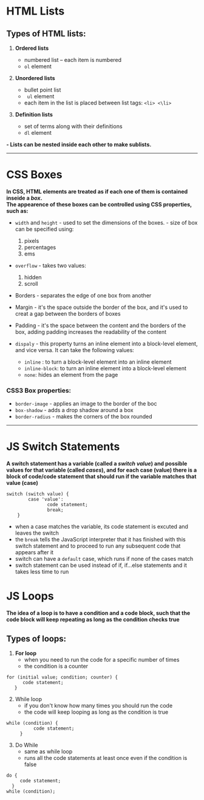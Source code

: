 # HTML Lists

## Types of HTML lists:

1. **Ordered lists**
    - numbered list – each item is numbered
    - ` ol ` element 

2. **Unordered lists**
    - bullet point list
    - ` ul` element
    - each item in the list is placed between list tags: `<li> <\li>`

3. **Definition lists**
    - set of terms along with their definitions
    - ` dl ` element

**\- Lists can be nested inside each other to make sublists.**

----------------------------------
# CSS Boxes

**In CSS, HTML elements are treated as if each one of them is contained inseide a *box*.  
The appearence of these boxes can be controlled using CSS properties, such as:**

- `width` and `height`
\- used to set the dimensions of the boxes.
\- size of box can be specified using:
    1. pixels
    1. percentages
    1. ems
- `overflow` 
\- takes two values:
    1. hidden
    2. scroll
- Borders
\- separates the edge of one box from another

- Margin
\- it's the space outside the border of the box, and it's used to creat a gap between  the borders of boxes

- Padding 
\- it's the space between the content and the borders of the box, adding padding increases the readability of the content

- `dispaly` 
\- this property turns an inline element into a block-level element, and vice versa. It can take the following values:  
    - `inline` : to turn a block-level element into an inline element
    -  `inline-block`: to turn an inline element into a block-level element
    - `none`: hides an element from the page

### CSS3 Box properties:

- `border-image`
\- applies an image to the border of the boc
- `box-shadow`
\- adds a drop shadow around a box
- `border-radius`
\- makes the corners of the box rounded

-------------------------------------------------
# JS Switch Statements

**A switch statement has a variable (called a *switch value*) and possible values for that variable (called *cases*), and for each case (value) there is a block of code/code statement that should run if the variable matches that value (case)**

```
switch (switch value) {
        case 'value':
               code statement;
               break;
    }
```
- when a case matches the variable, its code statement is excuted and leaves the switch
- the `break`  tells the JavaScript interpreter that it has finished with this switch statement and to proceed to run any subsequent code that appears after it
- switch can have a `default` case, which runs if none of the cases match
- switch statement can be used instead of if, if...else statements and it takes less time to run

# JS Loops

**The idea of a loop is to have a condition and a code block, such that the code block will keep repeating as long as the condition checks true**
## Types of loops:
1. **For loop**
    - when you need to run the code for a specific number of times
    - the condition is a counter
```
for (initial value; condition; counter) {
      code statement;
   }
```
2. While loop
    - if you don't know how many times you should run the code
    - the code will keep looping as long as the condition is true
```
while (condition) {
          code statement;
     }
```
3. Do While
    - same as while loop
    - runs all the code statements at least once even if the condition is false
```
do {
     code statement;
  }
while (condition);
```
